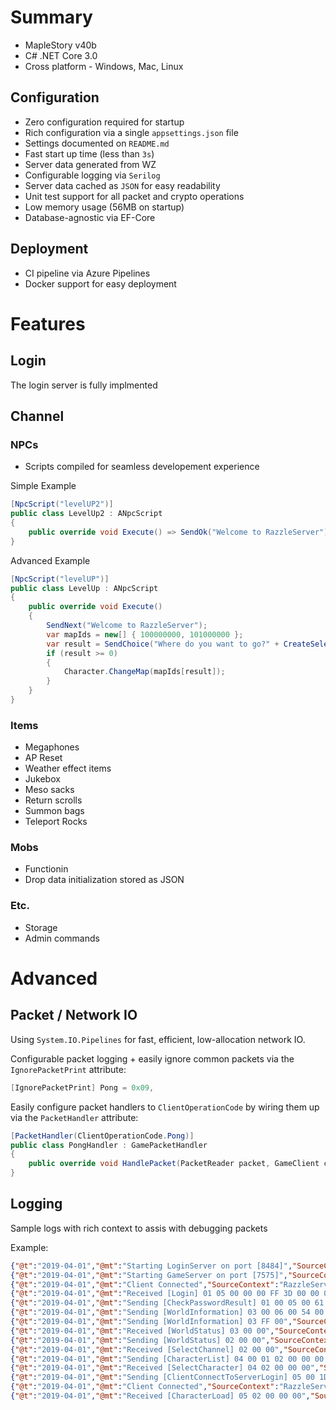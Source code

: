 # Summary

- MapleStory v40b 
- C# .NET Core 3.0
- Cross platform - Windows, Mac, Linux

## Configuration 

- Zero configuration required for startup
- Rich configuration via a single `appsettings.json` file
- Settings documented on `README.md`
- Fast start up time (less than `3s`)
- Server data generated from WZ
- Configurable logging via `Serilog`
- Server data cached as `JSON` for easy readability
- Unit test support for all packet and crypto operations
- Low memory usage (56MB on startup)
- Database-agnostic via EF-Core

## Deployment

- CI pipeline via Azure Pipelines
- Docker support for easy deployment

# Features

## Login

The login server is fully implmented

## Channel

### NPCs

- Scripts compiled for seamless developement experience

Simple Example
```C#
[NpcScript("levelUP2")]
public class LevelUp2 : ANpcScript
{
    public override void Execute() => SendOk("Welcome to RazzleServer");
}
```
Advanced Example
```C#
[NpcScript("levelUP")]
public class LevelUp : ANpcScript
{
    public override void Execute()
    {
        SendNext("Welcome to RazzleServer");
        var mapIds = new[] { 100000000, 101000000 };
        var result = SendChoice("Where do you want to go?" + CreateSelectionList(NpcListType.Map, mapIds));
        if (result >= 0)
        {
            Character.ChangeMap(mapIds[result]);
        }
    }
}
```

### Items

- Megaphones
- AP Reset
- Weather effect items
- Jukebox
- Meso sacks
- Return scrolls
- Summon bags
- Teleport Rocks

### Mobs

- Functionin
- Drop data initialization stored as JSON

### Etc.

- Storage
- Admin commands

# Advanced

## Packet / Network IO

Using `System.IO.Pipelines` for fast, efficient, low-allocation network IO.

Configurable packet logging + easily ignore common packets via the `IgnorePacketPrint` attribute:
```C#
[IgnorePacketPrint] Pong = 0x09,
```

Easily configure packet handlers to `ClientOperationCode` by wiring them up via the `PacketHandler` attribute:

```C#
[PacketHandler(ClientOperationCode.Pong)]
public class PongHandler : GamePacketHandler
{
    public override void HandlePacket(PacketReader packet, GameClient client) => client.LastPong = DateTime.UtcNow;
}
```

## Logging

Sample logs with rich context to assis with debugging packets 

Example:
```json
{"@t":"2019-04-01","@mt":"Starting LoginServer on port [8484]","SourceContext":"RazzleServer.Login.LoginServer"}
{"@t":"2019-04-01","@mt":"Starting GameServer on port [7575]","SourceContext":"RazzleServer.Game.GameServer"}
{"@t":"2019-04-01","@mt":"Client Connected","SourceContext":"RazzleServer.Login.LoginServer"}
{"@t":"2019-04-01","@mt":"Received [Login] 01 05 00 00 00 FF 3D 00 00 00 00","SourceContext":"RazzleServer.Login.LoginClient"}
{"@t":"2019-04-01","@mt":"Sending [CheckPasswordResult] 01 00 05 00 61 64 6D 69 6E","SourceContext":"RazzleServer.Login.LoginClient"}
{"@t":"2019-04-01","@mt":"Sending [WorldInformation] 03 00 06 00 54 00 00 00 00 02 00","SourceContext":"RazzleServer.Login.LoginClient"}
{"@t":"2019-04-01","@mt":"Sending [WorldInformation] 03 FF 00","SourceContext":"RazzleServer.Login.LoginClient"}
{"@t":"2019-04-01","@mt":"Received [WorldStatus] 03 00 00","SourceContext":"RazzleServer.Login.LoginClient"}
{"@t":"2019-04-01","@mt":"Sending [WorldStatus] 02 00 00","SourceContext":"RazzleServer.Login.LoginClient"}
{"@t":"2019-04-01","@mt":"Received [SelectChannel] 02 00 00","SourceContext":"RazzleServer.Login.LoginClient"}
{"@t":"2019-04-01","@mt":"Sending [CharacterList] 04 00 01 02 00 00 00 00 00 00 00 00 00","SourceContext":"RazzleServer.Login.LoginClient"}
{"@t":"2019-04-01","@mt":"Received [SelectCharacter] 04 02 00 00 00","SourceContext":"RazzleServer.Login.LoginClient"}
{"@t":"2019-04-01","@mt":"Sending [ClientConnectToServerLogin] 05 00 1D 02 00 00 00 00","SourceContext":"RazzleServer.Login.LoginClient"}
{"@t":"2019-04-01","@mt":"Client Connected","SourceContext":"RazzleServer.Game.GameServer"}
{"@t":"2019-04-01","@mt":"Received [CharacterLoad] 05 02 00 00 00","SourceContext":"RazzleServer.Game.GameClient"}

```